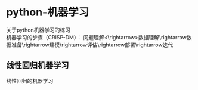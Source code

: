# python-机器学习
关于python机器学习的练习  
机器学习的步骤（CRISP-DM）：
问题理解<\rightarrow>数据理解\rightarrow数据准备\rightarrow建模\rightarrow评估\rightarrow部署\rightarrow迭代

## 线性回归机器学习 

线性回归的机器学习
